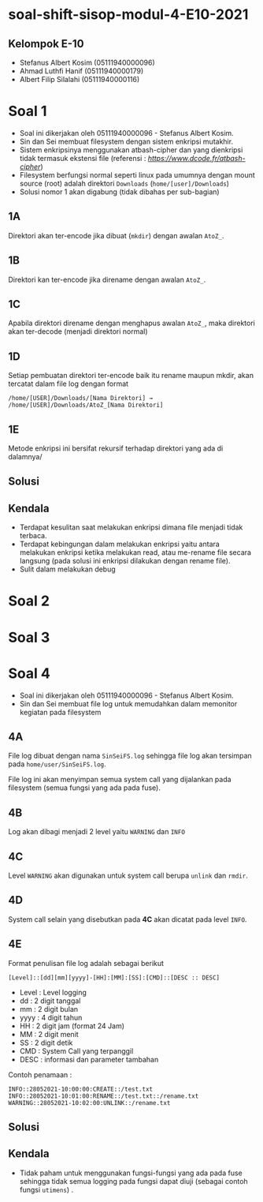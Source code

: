# soal-shift-sisop-modul-4-E10-2021

## **Kelompok E-10**
- Stefanus Albert Kosim (05111940000096)
- Ahmad Luthfi Hanif (05111940000179)
- Albert Filip Silalahi (05111940000116)

# **Soal 1**

- Soal ini dikerjakan oleh 05111940000096 - Stefanus Albert Kosim.
- Sin dan Sei membuat filesystem dengan sistem enkripsi mutakhir.
- Sistem enkripsinya menggunakan atbash-cipher dan yang dienkripsi tidak termasuk ekstensi file (referensi : *https://www.dcode.fr/atbash-cipher*) 
- Filesystem berfungsi normal seperti linux pada umumnya dengan mount source (root) adalah direktori `Downloads` (`home/[user]/Downloads`)
- Solusi nomor 1 akan digabung (tidak dibahas per sub-bagian)

## **1A**

Direktori akan ter-encode jika dibuat (`mkdir`) dengan awalan `AtoZ_`.

## **1B**

Direktori kan ter-encode jika direname dengan awalan `AtoZ_`.

## **1C**

Apabila direktori direname dengan menghapus awalan `AtoZ_`, maka direktori akan ter-decode (menjadi direktori normal)

## **1D**

Setiap pembuatan direktori ter-encode baik itu rename maupun mkdir, akan tercatat dalam file log dengan format
```
/home/[USER]/Downloads/[Nama Direktori] → /home/[USER]/Downloads/AtoZ_[Nama Direktori]
```

## **1E**

Metode enkripsi ini bersifat rekursif terhadap direktori yang ada di dalamnya/

## **Solusi**



## **Kendala**

- Terdapat kesulitan saat melakukan enkripsi dimana file menjadi tidak terbaca.
- Terdapat kebingungan dalam melakukan enkripsi yaitu antara melakukan enkripsi ketika melakukan read, atau me-rename file secara langsung (pada solusi ini enkripsi dilakukan dengan rename file).
- Sulit dalam melakukan debug

# **Soal 2**

# **Soal 3**

# **Soal 4**

- Soal ini dikerjakan oleh 05111940000096 - Stefanus Albert Kosim.
- Sin dan Sei membuat file log untuk memudahkan dalam memonitor kegiatan pada filesystem

## **4A**

File log dibuat dengan nama `SinSeiFS.log` sehingga file log akan tersimpan pada `home/user/SinSeiFS.log`.

File log ini akan menyimpan semua system call yang dijalankan pada filesystem (semua fungsi yang ada pada fuse).

## **4B**

Log akan dibagi menjadi 2 level yaitu `WARNING` dan `INFO`

## **4C**

Level `WARNING` akan digunakan untuk system call berupa `unlink` dan `rmdir`.

## **4D**

System call selain yang disebutkan pada **4C** akan dicatat pada level `INFO`.

## **4E**

Format penulisan file log adalah sebagai berikut
```
[Level]::[dd][mm][yyyy]-[HH]:[MM]:[SS]:[CMD]::[DESC :: DESC]
```

- Level : Level logging
- dd    : 2 digit tanggal
- mm    : 2 digit bulan
- yyyy  : 4 digit tahun
- HH    : 2 digit jam (format 24 Jam)
- MM    : 2 digit menit
- SS    : 2 digit detik
- CMD   : System Call yang terpanggil
- DESC  : informasi dan parameter tambahan

Contoh penamaan : 
```
INFO::28052021-10:00:00:CREATE::/test.txt
INFO::28052021-10:01:00:RENAME::/test.txt::/rename.txt
WARNING::28052021-10:02:00:UNLINK::/rename.txt
```

## **Solusi**



## **Kendala**

- Tidak paham untuk menggunakan fungsi-fungsi yang ada pada fuse sehingga tidak semua logging pada fungsi dapat diuji (sebagai contoh fungsi `utimens`) .